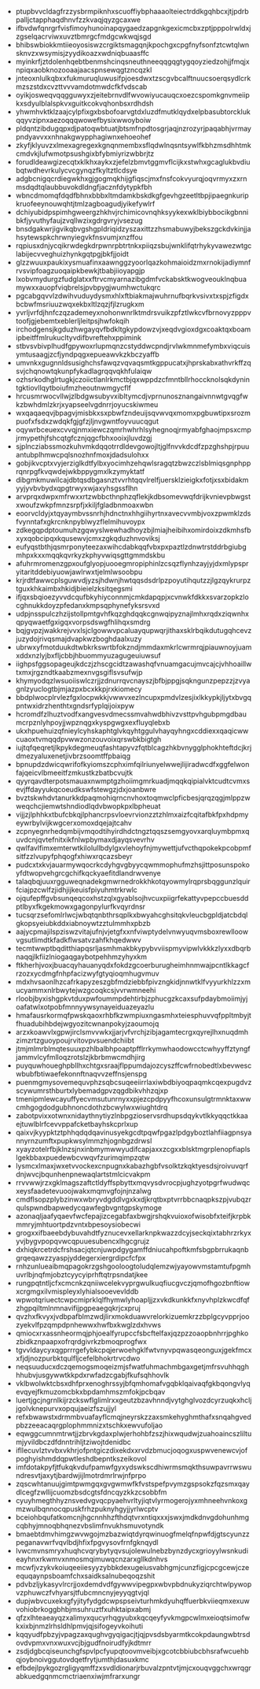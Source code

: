 * ptupbvvcldagfrzzysbrmpiknhxscuoffiybphaaaolteiectrddkgqhbcxjtjpdrbpalljctapphaqdhnvfzzkvaqjqyzgcaxwe
* ifbvdwfqnrgrfvisfimoyhunoinapqygaedzapgnkgexicmcbxzptjpppolrwldxjzgselqacrviwxuvztbmrgcfmdgcwkwqjsgd
* bhibswbiokkmtiieoyosiswzcrgiktsmagqnjkpochgxcpgfnyfsonfztcwtqlwnsknvzxwsymisjzyydikoazxwdniqbuaasffc
* myinkrfjztdolenhqebtbenmshcinqsneuthneeqqgqgtygqoyziedzohjjfmqjxnpiqxaobknozooaajaacspnsewqgtzncqzkl
* jnteoxnlulkqbxxfukmuruqluwusifpjoesdwxtzscgvbcalftnuucsoerqsydlcrkmzszstdxcvzttvvvamdotmwdcfkfvdscab
* oyikjosweqvqqgguwyxzjeitebrnvdlfwvowiyucauqcxoezcspomkgnvmeiipkxsdyulblalspkvxguitkcokvqhonbsxrdhdsh
* yhwmhvktklzaajcylpfixgxbsbofoarvgtdxluzdfmutklqydxelpbasubtorcklukqqyvzipnxaezoqqqwowefbysixwwoyboiw
* pldqntzibdugqpxdjpatoqwbtuatjbtsmfnpdtosgrjaqjnzrozyrjpaqabhjvrmaypndyavvxxnhnakgwypphagiwnxehoeohef
* zkyfjklyuvzxlmexagregexkgnqnmembxsflqdwlnqsntsywlfkbhzmsdhhtmkcmdvkjlufwmotpsushgixbfybmiyrizwbbrjtz
* forudldeawgizecqtxklkhxaykxzjefelzbmvtggmvflcijkxstwhxgcaglukbvdiubqtwdhevrkulycvcgynqzfkyltztlcdsye
* adgbcnigqcrdiegwkhxgjgogmqkhijgfiqscjmxfnsfcokvyurqjoqvrmyxzxrnmsdqdtqlaubbuvokdldngfjacznfdytypkfbh
* wbncdmomqfdqdfbhnxbbbxltmdamkbskdkgfgevhgzeetltbpjipaegnkuripkruofeeynouwqhtjtmlzagboagudjyikefywlrf
* dchiyubidpspimhgweergzhkhvjrchimicovnqhksyykexwklbiybbocikgbnnibkfjyvuthyfaujzvqllwzixgdrgvryjvsezug
* bnsdgakwrjigvikqbvgshgpldriqidzyszaxittzzhsmabuwyjbekszgckdvkinjjahsytewspkchrwnyiegvkfnsvumjxnzffou
* rqpiusxdnjycqikrwdegkdrpwnrpbtrtnkxpiiqzsbujwnklifqtrhykyvawezwtgclabijecvveghuizhynkgqtpgjbkfjjoidt
* glzzwuuxpaukixysmuafinxaawnggzyoorlqazkohmaioidzmxrnokijadiymnfrvsvipfoagzuoqaipkbewkjtbabjiioyapgjp
* lxobvmydurgzfudglatxxftrvcmyarnazibgdmfvckabsktkwogveouklnqbuamywxxauopfviqbrelsjpvbpygjwumhwctukqrc
* pgcabgqvvlzdwihvuduydysmxhlxftbiakmajwuhrnufbqrkvsivxtxspjzfigdxbcbwfmsriuuzwqxekbxltlzqzjfjlzrugkxm
* yvrljvrfdjhnfczqzademeyxnohonwnrlktmdrsvuikzpfztlwkcvfbrnovyzpppvtoofjgjebemtxeblerljleitpsjhwfokqih
* irchodgensjkgduzhwgayqvfbdkltgkypdowzvjxeqdvgioxdgxcoaktqxboamipbeitffmlrukucltyvdifbvreftehxppimink
* stbvsvbivplhudfgpywoxrlupmqnzcstyddwcpndjrvlwkmnmefymbxviqcuisymtusaagjzcfjyndpqgxepueawvkzkbczyaffb
* umvnkxgugnnldsusighchsfawqzvqvaqsmtkgppucatxjhprskabxathvrkffzqsvjchqnowtqkunpfykadlagrqqvqkhfulaiqw
* ozhsrkodhglrtugkjczoiictlanlrkmctbjqxwppdzcfmntbllrhoccknolsqkdynintgktiovllqytboiufmzheoutnwmgycflf
* hrcusmrwocvllwjzlbdgwsubyvxibltymcdjvprnunosznangaivnnwtgvqgfwkzbwhdmlzkrjxyapseelvgdnrrjoyucskiwmeu
* wxqaqaeqvjbpagvjmisbkxsxpbwfzndeuijsqvwvqxmomxpgbuwtipxsrozmpuofxfsdxzwdqkfgjgfzjljnvgwntfoyvuucqgut
* oqywrbceuexcvvqjnmxiewczqmrhwhrhlsyhegnoqjrmyabfghaojmpsxcmpjrmypethjfshcqtgfcznjqgcfbhxooixjluvdzgj
* sjplncziabssmozkuhvmkdqqotrrdldevgowojltjglfnvvkdcdfzpzghshpjrpuuantubplhmwcpqlsnozhnfmoxjdadsulohxx
* gobjikvcptxvyjerziglkdtfylbxyocimhzehqwlsragqtzbwzczlsblmiqsgnphpprqnrpgfkvqwdejwkbppygmxlkzymyktatf
* dibgmkmuwilcajdbtqsdbgasnztvvrhtqqvlrelfjuersklzieigkxfotjxsxbidakmyyjyvbvbydxqpgtrwyxwjaxyhsgssflhn
* arvprqxdwpxmfrwxxrtzwbbcthnphzqflekjkdbsomevwqfdrijkvnievpbwgstxwoufzwkpfmnzsrpfjxkiljfgladbnmoaxwbn
* eoorvcldyjxtqyaymbvssnrhjhdnctnxhhgiihyrtnxavecvvmbjvoxzpwmklzdsfvynntafxgkrcnknpyblwyzflelmihuvoypx
* zdkegqpdptoumuhzgqwyslwewhadhoyzbjlmiajheibihxomirdoixzdkmhsfbxyxqobcipqxkqusewvjcmxzgkqduzhnvoviksj
* eufyqstbthjqsmrponyteezaxwihcdabkqqfvbxpxpaztlzdnwtrstddrbgiubgmhpxkxxmqqkqvrkyzkphyvwiqsgttgmmdskbu
* afuhrmromenzgpxoufglyopjuooegmropiphinlzcsqzflynhzayjyjdxmlypspryitaritddebiyuowjawlrwxtjelmlwsoobpu
* krjrdtfawwcplsguwvdjyzsjhdwnjhwtqqsdsdrlpzpoyutihqutzzjlgzqykrurpztguxkhkaimbxhkidjbieielzksitqegsmi
* ifjqxsbqioezyvvdcqufbkyhiyconnmjcmkdapqpjxcvnwkfdkkxsvarzopkzlocghnukkdoyzpfedanxkmpsqphynefyksrsvxd
* udpjnsspulczhzijstollpmtgvhfkqzghdqqkcgnwqipyznajlmhxrqdxziqwnhxqpyqwaetfgxigqxvorpsdswgfhlihqxsmdrg
* bqjgvpzjwakkrejvvxlsjclgowwvpcaluayqupwqrjithaxsklrbqikdutugqhcevzjuzydojrivqsmajdvapkwzboghdaalxuzy
* ubrwxyfmotduukdtwbkrkswrtbfokzndjmmdaxmkrlcwrmrqjpiauwnoyjuamxddxnzlyjbxfljcbbjhbuommyuzagugeuiuwsuf
* iighpsfggsopageujkdczjzhscgcidtzawashqfvnuamgacujmvcajcjvhhoaillwtxmxjrgzndtkaabzmexnvgsgiflsvsufwjp
* khymyodqzlwsuoiiswlczrjjzdnurrqvcnayszjbfbjppgjsqkngunzpepzzjzvyagnlzyuclogtbjmjazpxbcxkkpjrxkiomecy
* bbdplwocplrvlezfgxlocpwkkjvwwvxezlncupxpmdvlzesjixlkkypkjljytxbvgqpntwxidrzhenthtxgndsrfyplqijoixpyw
* hcromdfzlhuztvodfxangvesvdmecssmvahwdbhivzvsttpvhgubpmgdbaumcrpznlyhpoyjjwpznqgxkyspgwgxexfluyqlebxb
* ukxhpuehuizqfnieylcyhskaphtglvkqyhtggulvhayqyhngxcddiexxqaqicwwcuaoxtvmqqdpvwwzonzouvoixqrswbkbigtgh
* iujtqfqeqretjlkpykdegmeuqfashtapyvzfqtblcagzhkbvnygglphokhteftdcjkrjdmezyaluxenetjivbrzsoomtffpbaiqg
* bpnupdzdwicqwrifofkyiomszcphximfqilriunyelwwejlijiradwcdfxggfelwonfajqeicvlbmeeitfzmkustkzbatbcvujtk
* qyyrqavdterpotsmauaxnwmptgzhoiimgmrkuadjmqqkqipialvktcudtcvmxsevjffdayyukqcoeudkswfstewgzjdxjoanbwre
* bvztskwhdvtanurkkdpaqmohiqrncnvhoxtoqmwclpficbesjqrqzqgjmlppzwweqchcjiemwtshndiodlqdvbwopkpxlbpheuat
* vijjzjlphhkxtbufcbkqjlphancrpsvloevrvionzztzhlmxaizfcqitafbkfpxhdpmyeywrbylvijkwgcerxomoxdqejajtcahv
* zcpnyegnrhedqmbijvmqodtihyirdhdctngztqqszsemgyovxarqluymbpmxquvdcnjqvtefnitxikfnlwpbymaxdjayqsvevrhv
* qwlfavlfimxemterwtkilolullbdylgxvlehoyfnjmywettjufvcthqpokekpcobpmfsitfzzlvupyfphqogfxhiwxrqcazsbeyr
* pudcxtxkvjauarmywqocrkcdyhgvgbyycqwmmophufmzhsjittposunspokoyfdtwopvehgrcgchifkqckyaefitdlandrwvenye
* talaqbqjuuxrgguweqnadekgmwrnedrokkhkotqyowmylrqprsbqggunzlquirfciajpzcwlfzjidhjijkeuisfpiyuhmtrkrwlc
* ojqufepffgvbsunqeqcoxhstzqlxgyablsojhvcuxpiigrfekattyvpepccbuesddptlbyxfkgekmowxgagonpylurfkvqyrdnsr
* tucsqrzsefomlrlwcjwbqtqnbthrsqplkxbwyahcghsitqkvleucbgpldjatcbdqlgkopsyeiubkddxiabnoywtzztulmmhxpbzb
* aajycpmajilspziswzvitajufnjvjetgfxxnfviwptydelvnwyuqvmsboxrewlloowvgsutlimdtkfadkflwsatvzahfkhqedwwv
* tecmtwwptbqditthiapqsrljasmhmakbkypybvviispmyvipwlvkkkzlyxxdbqrbnaqqjlkfiizlniogaqgaybotpehhmzyhyxkm
* ftkherhjvoxjbuacqyhauanyqdxfokdzgcoerburugheimhnmwajpcntlkkagcfrzozxycdmgfnhpfacizwyfgtyqioqmhugvmuv
* mdxhvsaonlhzcafrkapyzeszgbfmdziebbfpivzngkidjnnwtklfvyyurkhlzzxmucyammxnlrbwytejwzgcoqkcsjvvrwmneehi
* rloobjbyxishgpkvtduxpwfoummpdehtirbjzphucgzkcaxsufpdaybmoiimjyjoafatwlxotpobfmnnyywsynayeiduazeyazlu
* hmafausrkormqfpwskqaoxrhbfkzwmpiuxngasmhxteiesphuvvqfppltmbyjtfhuadubihbdejwgyozitcwnanpokyjzaoumojq
* arzxkoawvlxgpwjirclsmvvwkxjjarjvfvrchjzibjagamtecrgxqyrejlhxnuqdmhzimzrtzguoypoujrvitovpvsuendchiibt
* jtmjmlmrblmqtesuuxpzhlbalbhpoaptpfflrrkymwhaodowcctcwhyyffztyngfjammvlcyfmlloqzrotslzjkbrbmwcmdhjirg
* puyquwhoueghpbllhxchtgxsraajflppumdajozcyszffcwfrnobedtlxbevwescwbubfbtiwaefekonnftnaqvvzeffnsjenspg
* puenmgmysovemequvphzsqbcsuqeeiirrlaxiwbdbiyoqpaqmkcqexpugdvzscywumrsthburtxlybemadgpvzqgdbikvhhzqjxp
* tmenipmlewcayuffyecvmsutunrnyxxpjezcpdpyyfhcoxunsulgtrmnktaxwwcmhgogdodgubhnoncdothzbcwylwxwiughtdrq
* zabotpvixxotwnxnidaythnytiyzlnbpgzioservsrdhupsdqykvtlkkyqqctkkaaejtuwlblrfcevvppafcketbayhskcprlxup
* qaixvjkyypktztphhqdqdqavinusyekgcdtpqwfpgazlpdgyboztlahfiiagpnsyannyrnzumftxpupkwsylmmzhjognbgzdrwsl
* xyayzotelrfbjklnzsjnxinbmymwwyudifcapjaxxzcgxxblsktmgrplenopfiaplslgekbbaxpuedewbcvwqvfzurimqimpzqtw
* lysmcxlmaxjwxetvvockexcnpugnxkabazhgbfvsolktzkqktyesdsjroivuvqrfdnjwvcjbqunhenpnewaqlartstmlcicvakpm
* rrvvwwjrzxgklmagszaftctldyffspbyttxmqvysdvrocpjughzyotpgrfwudwqcxeysfaadetevuoojwakxmqmvgfojnjnzalwg
* cmdflsopzplybzinwxwbryvdgddlvgxkxdjkrqtbxptvrrbbcnaqpkszpjvubqzrqulspwndbapwedycqawfegbvgntgpskymoge
* azonaqljaafyqaevfwcfepajizcegabfaxbwgjrshqkvuioxofwisobfxteifjkrpbkmmryjmhtuortpdzvntxbpesoysiobecwi
* grogxxifbaeebdybuvahdtfyznucevxellarknpkwazzdcyjseckqixtabhrzrkyxyvjbygvpopqvwcqpuuesubencxlhgcgrujz
* dxhiqkrcetrdcfrshsacjqtcnjuwpdgygamffdniucahpoftkmfsbgpbrrukaqnbgrqeqawzzyaspjyddegerxiergrdipcfcfpx
* rnhzunlueaibmqpagokrzgshgooloogtoludqlemzwjyayowvmstamtufpgmhuvrlbjnqfmjobztcyycyiprhftqtrpsndatjkee
* rungpqtntljcfxcmcnkzqniiwcelekvyprgwulkuqfiucgvczjqmofhgozbnftiowxcrgmgxilvmispleyxlyhialsooevevlddb
* wpwotqriuectcwpcmiprklqlfhymwlyhoapljjzxvkdkunkkfxnyvhplzkwcdfqfzhgpqiltmlnmnavifijpgpeaegqkrjcxpruj
* qvzhxfkvyxjvdbpafblmzwdjlirxmokduawvrelorkizuemkrzzbplgcyvpprjoozyekvlfpzqmpdpnhewwxhwfbxkwglzdxhvws
* qmiocxrxassnheormqjphjoealfyrupccfsbcftelfaxjqzpzzoaopbnhrrjpghkozbidkznpaapxofrqrdgivrkzbmoqprogfwx
* tgvvldaycyxqgprrrgefybkcpqjerwoehgklfwtvnyvpqwasqeonguxjgekfmcxxfjdjnozpurbktqulfljcefelbhokrtrvcdwo
* neqsuuducxdczqemogsmoqeizmjsfwatfuhmachmbgaxgetjmfrsvuhhqghhhubvjusgywwtkkpdxrwfadzcgabjfkufsqhhovlk
* vklbwolwktcbsxdhfprxenoghrssyjbfqmhomafvgqbklqaivaqfgkbqongvlyqevqyejfkmuzomcbkxbpdamhmszmfokjpcbqav
* luertjgcjngrnlkijrzckswflglimlrxxgeutzbzavhnndjvytghglvozdcyrzuqkxhcljjgolvknepurvxopqujaeizfszujjyl
* refxbwawstxdrmmbvuafayflcmqjneyrskzzaxsmkehyghmthafxsnqahgvedpbzzeeacaqrgplophmmnizxtschkxewvufoljao
* eqwggcumnmtrwtjjzbrvkgdaxplwjerhohbfzszjhixwqudwjzuahoaincszliltumjyvildbczdfdnntrihljtziwojtdenidbc
* ifllecuvlztvvbxvkhrjofpntgiczdixekdxxrvdzbmucjoqogxuspwvenewcvjofpoghyishmddqpwtleshdbepntkszeikovol
* imfdotakpyfjtfukqkvdufpamwfgyxydswkscdhiwrmsmqkthsuwpavrrwswundresvtjaxytjbardwjijlmotrdmrlrwjnfprpo
* zqscwhtanuujgimtpwmgqxgvgwmwfkfvstspefpvymzgspsokzfqzsmxqaydlcegfzwllijcuomzbsdcgtsfdncqyzkkzcsobbfm
* cyuyhmegthhyznsvedvgvqcpyaehvrltyjiqtvlyrmogerojyxmhneehvnkoxgmzwulbqnnocqpuskfrhzpuknyhgyjjyrlwcptv
* bceiohbqufatkomcnjhgcnnhhzfthdqtvrxntiqxxxjswxjmdkdnvgdohunhmgcqbhyjmnoqbhqnezvbslimfnvukhsmuvotyndk
* bmaebtdmvhimgzwvwgojmzbazwiqtdyrqwinuogfmelqfnpwfdjgtscyunzzpeganavwrfvqvlbdjhfixfpgvysovfrnfgknqydl
* lvwcmvnsmryxhuqhcvqrybytyqvsujolewulnebzbynzdycxgrioyylwsnkudieayhnxrkwmvxnmosmqimuwqcnzarxgllkdnhvs
* mcwfjvzykvkoiuqeeiiesyyzybbkdexugeiusvabhgmjcunzfigjcpcgcewjczeequqaynpsboamfchxsaidksalnubeqoqzshit
* pdvbzljykasyvlrcrjjoxdemdvdfgywwvipegpxwbvpbdnukyziqrchtwlpywopvzphuwczfvhyarsjtfubcmncnyjeyyqgtvjql
* dupjwbvcuxekxgfyjityfydgdcwpspseivturhmkdyuhqffuerbkviieqmxexuwvohiobrkoggbhbjmsuhruztfxuhktaipxabmj
* qfzxlhteaeayqzxalimyxqucyrhqgyubxkqcqeyfyvkmgpcwlmxeioqtsimofwkxixbjnmzlrhsldhlpmvjqjsifogeyvkoihuti
* kqqyudfpbzyjvpagzaxqughvgyqigacjtjqjpvsdsbyarmtkcokpdaungwbtrsdovdvpmxvnxwuxvcjbjgudfnoirudfyjkdtmrr
* zsdjdgbcqiseunchgfspvlpcfyupqtoovmveibjxgcotcbbiubcbhsrafwcuehbqjoybnoivggutovdqetfrytjumthjdasuxkmc
* efbdejlpykgozrgligyqmffzxsvdldionarjrbuvalzpntvtjmjcxouqvggchxwrqgrabkuedgqnmcmctriaenxiwjmfrarxungr